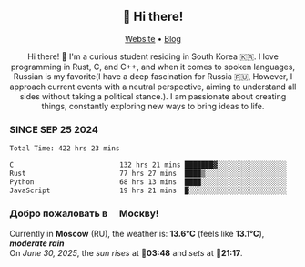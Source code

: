 <h2 align="center">👋 Hi there!</h2>
<p align="center">
  <a href="https://urdekcah.ru">Website</a> •
  <a href="https://urdekcah.blog">Blog</a>
</p>

<p align="center">
  Hi there! 👋 I'm a curious student residing in South Korea 🇰🇷. I love programming in Rust, C, and C++, and when it comes to spoken languages, Russian is my favorite(I have a deep fascination for Russia 🇷🇺, However, I approach current events with a neutral perspective, aiming to understand all sides without taking a political stance.). I am passionate about creating things, constantly exploring new ways to bring ideas to life.
</p>

### SINCE SEP 25 2024
<!--START_SECTION:waka-->
<!--LAST_WAKA_UPDATE:2025-06-30 18:09:51-->
```txt
Total Time: 422 hrs 23 mins

C                          132 hrs 21 mins ███████▓░░░░░░░░░░░░░░░░░   30.49 %
Rust                       77 hrs 27 mins  ████▒░░░░░░░░░░░░░░░░░░░░   17.84 %
Python                     68 hrs 13 mins  ████░░░░░░░░░░░░░░░░░░░░░   15.71 %
JavaScript                 19 hrs 21 mins  █░░░░░░░░░░░░░░░░░░░░░░░░   04.46 %
```
<!--END_SECTION:waka-->

<h3>Добро пожаловать в <img src="https://cdn-icons-png.flaticon.com/512/197/197408.png" width="13"/> Москву!</h3>

<!--START_SECTION:weather:moscow-->
<!--LAST_WEATHER_UPDATE:2025-06-30 18:09:50-->
Currently in **Moscow** (RU), the weather is: **13.6°C** (feels like **13.1°C**), ***moderate rain***<br/>
On *June 30, 2025*, the *sun rises* at 🌅**03:48** and *sets* at 🌇**21:17**.
<!--END_SECTION:weather-->
